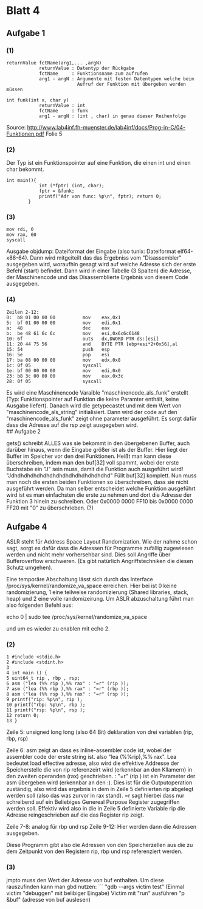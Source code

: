 Blatt 4
=======

Aufgabe 1
---------

### (1)

    returnValue fctName(arg1,... ,argN)     
                returnValue : Datentyp der Rückgabe  
                fctName     : Funktionsname zum aufrufen  
                arg1 - argN : Argumente mit festen Datentypen welche beim  
                              Aufruf der Funktion mit übergeben werden müssen  

    int funk(int x, char y)  
                returnValue : int  
                fctName     : funk  
                arg1 - argN : (int , char) in genau dieser Reihenfolge

Source:
http://www.lab4inf.fh-muenster.de/lab4inf/docs/Prog-in-C/04-Funktionen.pdf
Folie 5

### (2)

Der Typ ist ein Funktionspointer auf eine Funktion, die einen int und
einen char bekommt.

    int main(){
                int (*fptr) (int, char);
                fptr = &funk;
                printf("Adr von func: %p\n", fptr); return 0;
            }

### (3)

    mov rdi, 0
    mov rax, 60
    syscall

Ausgabe objdump: Dateiformat der Eingabe (also tunix: Dateiformat
elf64-x86-64). Dann wird mitgeiteilt das das Ergebniss vom
"Disassembler" ausgegeben wird, woraufhin gesagt wird auf welche Adresse
sich der erste Befehl (start) befindet. Dann wird in einer Tabelle (3
Spalten) die Adresse, der Maschinencode und das Disassemblierte Ergebnis
von diesem Code ausgegeben.

### (4)

    Zeilen 2-12:
    0:  b8 01 00 00 00          mov    eax,0x1
    5:  bf 01 00 00 00          mov    edi,0x1
    a:  48                      dec    eax
    b:  be 48 61 6c 6c          mov    esi,0x6c6c6148
    10: 6f                      outs   dx,DWORD PTR ds:[esi]
    11: 20 44 75 56             and    BYTE PTR [ebp+esi*2+0x56],al
    15: 54                      push   esp
    16: 5e                      pop    esi
    17: ba 08 00 00 00          mov    edx,0x8
    1c: 0f 05                   syscall
    1e: bf 00 00 00 00          mov    edi,0x0
    23: b8 3c 00 00 00          mov    eax,0x3c
    28: 0f 05                   syscall

Es wird eine Maschinencode Varaible "maschinencode\_als\_funk" erstellt
(Typ: Funktionspointer auf Funktion die keine Paramter enthält, keine
Ausgabe liefert). Danach wird die getypecastet und mit dem Wert von
"maschinencode\_als\_string" initialisiert. Dann wird der code auf den
"maschinencode\_als\_funk" zeigt ohne parameter ausgeführt. Es sorgt
dafür dass die Adresse auf die rsp zeigt ausgegeben wird.\
\#\# Aufgabe 2

gets() schreibt ALLES was sie bekommt in den übergebenen Buffer, auch
darüber hinaus, wenn die Eingabe größer ist als der Buffer. Hier liegt
der Buffer im Speicher vor den drei Funktionen. Heißt man kann diese
überschreiben, indem man den buf\[32\] voll spammt, wobei der erste
Buchstabe ein "J" sein muss, damit die Funktion auch ausgeführt wird!
"Jdhdhdhdhdhdhdhdhdhdhdhdhdhdhdhd" Füllt buf\[32\] komplett. Nun muss
man noch die ersten beiden Funktionen so überschreiben, dass sie nicht
ausgeführt werden. Da man selber entscheidet welche Funktion ausgeführt
wird ist es man einfachsten die erste zu nehmen und dort die Adresse der
Funktion 3 hinein zu schreiben. Oder 0x0000 0000 FF10 bis 0x0000 0000
FF20 mit "0" zu überschrieben. (?)

Aufgabe 4
---------

ASLR steht für Address Space Layout Randomization. Wie der nahme schon
sagt, sorgt es dafür dass die Adressen für Programme zufällig zugewiesen
werden und nicht mehr vorhersehbar sind. Dies soll Angriffe über
Bufferoverflow erschweren. (Es gibt natürlich Angriffstechniken die
diesen Schutz umgehen).

Eine temporäre Abschaltung lässt sich durch das Interface
/proc/sys/kernel/randomize\_va\_space erreichen. Hier bei ist 0 keine
randomizierung, 1 eine teilweise randomizierung (Shared libraries,
stack, heap) und 2 eine volle randomizeirung. Um ASLR abzuschaltung
führt man also folgenden Befehl aus:

echo 0 \| sudo tee /proc/sys/kernel/randomize\_va\_space

und um es wieder zu enablen mit echo 2.

### (2)

    1 #include <stdio.h> 
    2 #include <stdint.h>
    3
    4 int main () {
    5 uint64_t rip , rbp , rsp;
    6 asm ("lea (%% rip ),%% rax" : "=r" (rip ));   
    7 asm ("lea (%% rbp ),%% rax" : "=r" (rbp ));
    8 asm ("lea (%% rsp ),%% rax" : "=r" (rsp ));
    9 printf("rip: %p\n", rip );    
    10 printf("rbp: %p\n", rbp );
    11 printf("rsp: %p\n", rsp );
    12 return 0;
    13 }

Zeile 5: unsigned long long (also 64 Bit) deklaration von drei variablen
(rip, rbp, rsp)

Zeile 6: asm zeigt an dass es inline-assembler code ist, wobei der assembler code der erste string ist. also "lea (%%rip),%% rax". Lea bedeutet load effective adresse, also wird die effektive Addresse der Speicherstelle die von rip referenzeirt wird (erkennbar an den Kllamern) in den zweiten operanden (rax) geschrieben.
:   "=r" (rip ) ist ein Parameter der asm übergeben wird (erkennbar an
    den :). Dies ist für die Outputoperation zuständig, also wird das
    ergebnis in dem in Zeile 5 definierten rip abgelegt werden soll
    (also das was zurvor in rax stand). =r sagt hierbei dass nur
    schreibend auf ein Beliebiges Genereal Purpose Register zugegriffen
    werden soll. Effektiv wird also in die in Zeile 5 definierte
    Variable rip die Adresse reingeschrieben auf die das Register rip
    zeigt.

Zeile 7-8: analog für rbp und rsp Zeile 9-12: Hier werden dann die
Adressen ausgegeben.

Diese Programm gibt also die Adressen von den Speicherzellen aus die zu
dem Zeitpunkt von den Registern rip, rbp und rsp referenziert werden.

### (3)

jmpto muss den Wert der Adresse von buf enthalten. Um diese rauszufinden
kann man gbd nutzen: \`\`\` "gdb --args victim test" (Einmal victim
"debuggen" mit belibiger Eingabe) Victim mit "run" ausführen "p &buf"
(adresse von buf auslesen)
